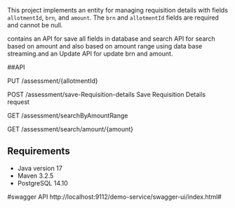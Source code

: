 This project implements an entity for managing requisition details with fields `allotmentId`, `brn`, and `amount`. The `brn` and `allotmentId` fields are required and cannot be null.


contains an API for save all fields in database and search API for search based on amount and also based on amount range using data base streaming.and an Update API for update brn and amount.

##API

PUT
/assessment/{allotmentId}

POST
/assessment/save-Requisition-details
Save Requisition Details request

GET
/assessment/searchByAmountRange

GET
/assessment/search/amount/{amount} 



## Requirements

- Java version 17
- Maven 3.2.5
- PostgreSQL 14.10


#swagger API
http://localhost:9112/demo-service/swagger-ui/index.html#




